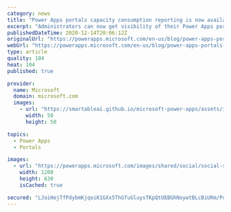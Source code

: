 ```yaml
---
category: news
title: "Power Apps portals capacity consumption reporting is now available"
excerpt: "Administrators can now get visibility of their Power Apps portals logins and page views being consumed from the Power Platform Admin Center."
publishedDateTime: 2020-12-14T20:06:12Z
originalUrl: "https://powerapps.microsoft.com/en-us/blog/power-apps-portals-capacity-consumption-reporting-is-now-available/"
webUrl: "https://powerapps.microsoft.com/en-us/blog/power-apps-portals-capacity-consumption-reporting-is-now-available/"
type: article
quality: 104
heat: 104
published: true

provider:
  name: Microsoft
  domain: microsoft.com
  images:
    - url: "https://smartableai.github.io/microsoft-power-apps/assets/images/organizations/microsoft.com-50x50.jpg"
      width: 50
      height: 50

topics:
  - Power Apps
  - Portals

images:
  - url: "https://powerapps.microsoft.com/images/shared/social/social-share-post-ignite.png"
    width: 1200
    height: 630
    isCached: true

secured: "LJoiHejTfPdybmKjqoiK1GXx5ThGfuGluysTKpQtUEBGhNoywtBLcBiURm/Pu3rLre3veYCJp8KKSQmRqph1wJhF7y1O2/lmlbv/hGBqUTYHf/r+2NyNqS3YDRPtHLgi2XZUm8Z64vtQ7YwwrS5xYTFznCvRqVoj+pC7tVW6Tb8v4gBdI1sY2pPICDA+/wv24oxH4OUql7C0DPGTRZ1wk2zqbR7Hw5q8x7Wxq/HrWa52lpJCP2LbbGbfNGnO6CGXvVgi2Wg8a7H9x05/8agnOzKqD6L+ND62E3PSYzvh7gt57025ge9Mmj09poXuckDW/3SPwhGKKewVYEu/NZT9lm3thhpUo285PQzELJh5N2I=;iGsqsQf/ceNpYX1t/UDK6g=="
---
```



